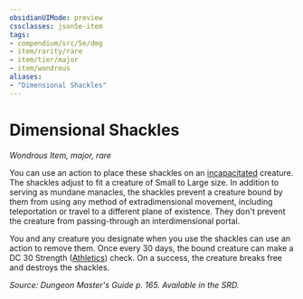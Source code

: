 ```yaml
---
obsidianUIMode: preview
cssclasses: json5e-item
tags:
- compendium/src/5e/dmg
- item/rarity/rare
- item/tier/major
- item/wondrous
aliases: 
- "Dimensional Shackles"
---
```

# Dimensional Shackles
*Wondrous Item, major, rare*  


You can use an action to place these shackles on an [incapacitated](2.%20GM%20Tools/Misc%20DND%20Handbook/compendium/rules/conditions.md#incapacitated) creature. The shackles adjust to fit a creature of Small to Large size. In addition to serving as mundane manacles, the shackles prevent a creature bound by them from using any method of extradimensional movement, including teleportation or travel to a different plane of existence. They don't prevent the creature from passing-through an interdimensional portal.

You and any creature you designate when you use the shackles can use an action to remove them. Once every 30 days, the bound creature can make a DC 30 Strength ([Athletics](/compendium/rules/skills.md#Athletics)) check. On a success, the creature breaks free and destroys the shackles.

*Source: Dungeon Master's Guide p. 165. Available in the SRD.*